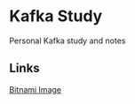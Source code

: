 # Kafka Study

Personal Kafka study and notes

## Links
[Bitnami Image](https://hub.docker.com/r/bitnami/kafka)
